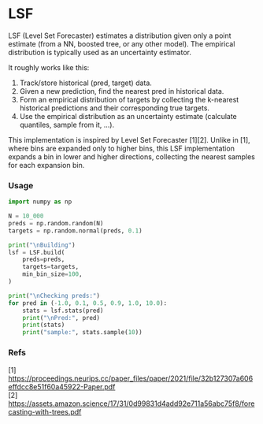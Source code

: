 # LSF

LSF (Level Set Forecaster) estimates a distribution given only a point estimate (from a NN, boosted tree, or any other model). The empirical distribution is typically used as an uncertainty estimator.

It roughly works like this:
1. Track/store historical (pred, target) data.
2. Given a new prediction, find the nearest pred in historical data.
3. Form an empirical distribution of targets by collecting the k-nearest historical predictions and their corresponding true targets.
4. Use the empirical distribution as an uncertainty estimate (calculate quantiles, sample from it, ...).

This implementation is inspired by Level Set Forecaster [1][2]. Unlike in [1], where bins are expanded only to higher bins, this LSF implementation expands a bin in lower and higher directions, collecting the nearest samples for each expansion bin.

### Usage

```python
import numpy as np

N = 10_000
preds = np.random.random(N)
targets = np.random.normal(preds, 0.1)

print("\nBuilding")
lsf = LSF.build(
    preds=preds,
    targets=targets,
    min_bin_size=100,
)

print("\nChecking preds:")
for pred in (-1.0, 0.1, 0.5, 0.9, 1.0, 10.0):
    stats = lsf.stats(pred)
    print("\nPred:", pred)
    print(stats)
    print("sample:", stats.sample(10))
```


### Refs
[1] https://proceedings.neurips.cc/paper_files/paper/2021/file/32b127307a606effdcc8e51f60a45922-Paper.pdf  
[2] https://assets.amazon.science/17/31/0d99831d4add92e711a56abc75f8/forecasting-with-trees.pdf
